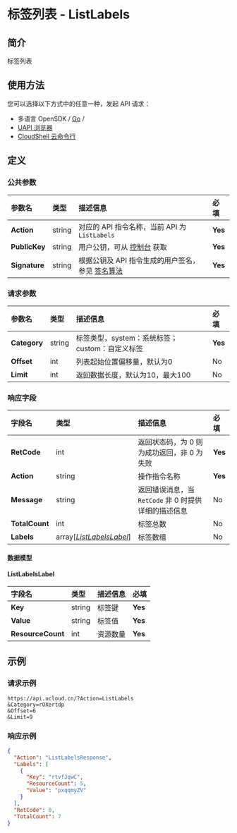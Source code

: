 # 标签列表 - ListLabels

## 简介

标签列表






## 使用方法

您可以选择以下方式中的任意一种，发起 API 请求：
- 多语言 OpenSDK / [Go](https://github.com/ucloud/ucloud-sdk-go) /
- [UAPI 浏览器](https://console.ucloud.cn/uapi/detail?id=ListLabels)
- [CloudShell 云命令行](https://shell.ucloud.cn/)


## 定义

### 公共参数

| 参数名 | 类型 | 描述信息 | 必填 |
|:---|:---|:---|:---|
| **Action**     | string  | 对应的 API 指令名称，当前 API 为 `ListLabels`                        | **Yes** |
| **PublicKey**  | string  | 用户公钥，可从 [控制台](https://console.ucloud.cn/uapi/apikey) 获取                                             | **Yes** |
| **Signature**  | string  | 根据公钥及 API 指令生成的用户签名，参见 [签名算法](api/summary/signature.md)  | **Yes** |

### 请求参数

| 参数名 | 类型 | 描述信息 | 必填 |
|:---|:---|:---|:---|
| **Category** | string | 标签类型，system：系统标签；custom：自定义标签 |**Yes**|
| **Offset** | int | 列表起始位置偏移量，默认为0 |No|
| **Limit** | int | 返回数据长度，默认为10，最大100 |No|

### 响应字段

| 字段名 | 类型 | 描述信息 | 必填 |
|:---|:---|:---|:---|
| **RetCode** | int | 返回状态码，为 0 则为成功返回，非 0 为失败 |**Yes**|
| **Action** | string | 操作指令名称 |**Yes**|
| **Message** | string | 返回错误消息，当 `RetCode` 非 0 时提供详细的描述信息 |No|
| **TotalCount** | int | 标签总数 |No|
| **Labels** | array[[*ListLabelsLabel*](#ListLabelsLabel)] | 标签数组 |No|

#### 数据模型


#### ListLabelsLabel

| 字段名 | 类型 | 描述信息 | 必填 |
|:---|:---|:---|:---|
| **Key** | string | 标签键 |**Yes**|
| **Value** | string | 标签值 |**Yes**|
| **ResourceCount** | int | 资源数量 |**Yes**|

## 示例

### 请求示例
    
```
https://api.ucloud.cn/?Action=ListLabels
&Category=rOXertdp
&Offset=6
&Limit=9
```

### 响应示例
    
```json
{
  "Action": "ListLabelsResponse",
  "Labels": [
    {
      "Key": "rtvfJqwC",
      "ResourceCount": 5,
      "Value": "pxqqmyZV"
    }
  ],
  "RetCode": 0,
  "TotalCount": 7
}
```





